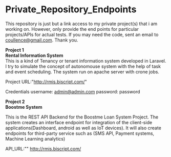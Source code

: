 # Private_Repository_Endpoints
This repository is just but a link access to my private project(s) that i am working on. However, only provide the end points for particular projects/APIs for actual tests. If you may need the code, sent an email to coullence@gmail.com. Thank you.  

<!-- Boostme System  -->
**Project 1**<br>
**Rental Information System**<br>
This is a kind of Tenancy or tenant information system developed in Laravel. I try to simulate the concept of autonomouse system with the help of task and event scheduling. The system run on apache server with crone jobs. 

Project URL:"http://rmis.biscript.com/"

Credentials 
username: admin@admin.com
password: password


<!-- Project 2  -->
**Project 2**<br>
**Boostme System**<br>

This is the REST API Backend for the Boostme Loan System Project. The system creates an interface endpoint for integration of the client-side applications(Dashboard, android as well as IoT devices). It will also create endpoints for third-party service such as (SMS API, Payment systems, Machine Learning analytics)

API_URL:""
http://rmis.biscript.com/
<!--  -->
